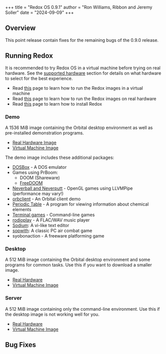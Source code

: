 +++
title = "Redox OS 0.9.1"
author = "Ron Williams, Ribbon and Jeremy Soller"
date = "2024-09-09"
+++

## Overview

This point release contain fixes for the remaining bugs of the 0.9.0 release.

## Running Redox

It is recommended to try Redox OS in a virtual machine before trying on real hardware. See
the [supported hardware](https://www.redox-os.org/faq/#which-devices-does-redox-support) section for details on what
hardware to select for the best experience.

- Read [this](https://doc.redox-os.org/book/ch02-01-running-vm.html) page to learn how to run the Redox images in a virtual machine
- Read [this](https://doc.redox-os.org/book/ch02-02-real-hardware.html) page to learn how to run the Redox images on real hardware
- Read [this](https://doc.redox-os.org/book/ch02-03-installing.html) page to learn how to install Redox

### Demo

A 1536 MiB image containing the Orbital desktop environment as well as pre-installed demonstration programs.

- [Real Hardware Image](https://static.redox-os.org/releases/0.9.0/x86_64/redox_demo_x86_64_2024-09-07_1225_livedisk.iso.zst)
- [Virtual Machine Image](https://static.redox-os.org/releases/0.9.0/x86_64/redox_demo_x86_64_2024-09-07_1225_harddrive.img.zst)

The demo image includes these additional packages:

- [DOSBox](https://www.dosbox.com/) - A DOS emulator
- Games using PrBoom:
    - DOOM (Shareware)
    - [FreeDOOM](https://freedoom.github.io/)
- [Neverball and Neverputt](https://neverball.org/) - OpenGL games using LLVMPipe (performance may vary!)
- [orbclient](https://gitlab.redox-os.org/redox-os/orbclient) - An Orbital client demo
- [Periodic Table](https://gitlab.redox-os.org/redox-os/periodictable) - A program for viewing information about chemical elements
- [Terminal games](https://gitlab.redox-os.org/redox-os/games) - Command-line games
- [rodioplay](https://gitlab.redox-os.org/redox-os/rodioplay) - A FLAC/WAV music player
- [Sodium](https://gitlab.redox-os.org/redox-os/sodium): A vi-like text editor
- [sopwith](http://www.sopwith.org/): A classic PC air combat game
- syobonaction - A freeware platforming game

### Desktop

A 512 MiB image containing the Orbital desktop environment and some programs for common tasks. Use this if you want to download a smaller image.

- [Real Hardware](https://static.redox-os.org/releases/0.9.0/x86_64/redox_desktop_x86_64_2024-09-07_1225_livedisk.iso.zst)
- [Virtual Machine Image](https://static.redox-os.org/releases/0.9.0/x86_64/redox_desktop_x86_64_2024-09-07_1225_harddrive.img.zst)

### Server

A 512 MiB image containing only the command-line environment. Use this if the desktop image is not working well for you.

- [Real Hardware](https://static.redox-os.org/releases/0.9.0/x86_64/redox_server_x86_64_2024-09-07_1225_livedisk.iso.zst)
- [Virtual Machine Image](https://static.redox-os.org/releases/0.9.0/x86_64/redox_server_x86_64_2024-09-07_1225_harddrive.img.zst)

## Bug Fixes



<!--
## Discussion

Here are some links to discussion about this news post:

- [Fosstodon @redox]()
- [Fosstodon @soller]()
- [Patreon]()
- [Phoronix]()
- [Reddit /r/redox]()
- [Reddit /r/rust]()
- [X/Twitter @redox_os]()
- [X/Twitter @jeremy_soller]()
- [Hacker News]()
-->

